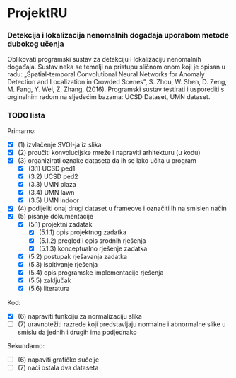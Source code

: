 # ProjektRU

### Detekcija i lokalizacija nenomalnih događaja uporabom metode dubokog učenja

Oblikovati programski sustav za detekciju i lokalizaciju nenomalnih događaja. Sustav neka se temelji na pristupu sličnom
onom koji je opisan u radu: „Spatial-temporal Convolutional Neural Networks for Anomaly Detection and Localization in
Crowded Scenes”, S. Zhou, W. Shen, D. Zeng, M. Fang, Y. Wei, Z. Zhang, (2016). Programski sustav testirati i usporediti
s orginalnim radom na sljedećim bazama: UCSD Dataset, UMN dataset.

### TODO lista

Primarno:

-   [x] (1) izvlačenje SVOI-ja iz slika
-   [x] (2) proučiti konvolucijske mreže i napraviti arhitekturu (u kodu)
-   [x] (3) organizirati oznake dataseta da ih se lako učita u program
    -   [x] (3.1) UCSD ped1
    -   [x] (3.2) UCSD ped2
    -   [x] (3.3) UMN plaza
    -   [x] (3.4) UMN lawn
    -   [x] (3.5) UMN indoor
-   [x] (4) podijeliti onaj drugi dataset u frameove i označiti ih na smislen način
-   [x] (5) pisanje dokumentacije
    -   [x] (5.1) projektni zadatak
        -   [x] (5.1.1) opis projektnog zadatka
        -   [x] (5.1.2) pregled i opis srodnih rješenja
        -   [x] (5.1.3) konceptualno rješenje zadatka
    -   [x] (5.2) postupak rješavanja zadatka
    -   [x] (5.3) ispitivanje rješenja
    -   [x] (5.4) opis programske implementacije rješenja
    -   [x] (5.5) zaključak
    -   [x] (5.6) literatura

Kod:

-   [x] (6) napraviti funkciju za normalizaciju slika
-   [ ] (7) uravnotežiti razrede koji predstavljaju normalne i abnormalne slike u smislu da jednih i drugih ima podjednako

Sekundarno:

-   [ ] (6) napaviti grafičko sučelje
-   [ ] (7) naći ostala dva dataseta

